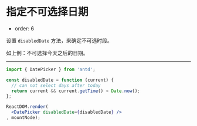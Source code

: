 # 指定不可选择日期

- order: 6

设置 `disabledDate` 方法，来确定不可选时段。

如上例：不可选择今天之后的日期。

---

````jsx
import { DatePicker } from 'antd';

const disabledDate = function (current) {
  // can not select days after today
  return current && current.getTime() > Date.now();
};

ReactDOM.render(
  <DatePicker disabledDate={disabledDate} />
, mountNode);
````
